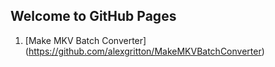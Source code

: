 ## Welcome to GitHub Pages

1. [Make MKV Batch Converter] (https://github.com/alexgritton/MakeMKVBatchConverter)
